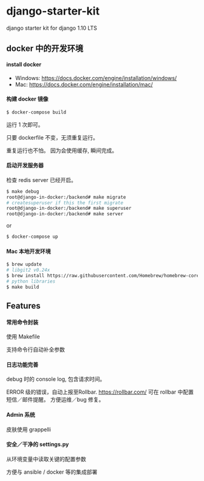 # django-starter-kit

django starter kit for django 1.10 LTS


## docker 中的开发环境


#### install docker

- Windows: https://docs.docker.com/engine/installation/windows/
- Mac: https://docs.docker.com/engine/installation/mac/


#### 构建 docker 镜像

```bash
$ docker-compose build
```

运行 1 次即可。

只要 dockerfile 不变，无须重复运行。

重复运行也不怕。
因为会使用缓存, 瞬间完成。


#### 启动开发服务器

检查 redis server 已经开启。

```bash
$ make debug
root@django-in-docker:/backend# make migrate
# createsuperuser if this the first migrate
root@django-in-docker:/backend# make superuser
root@django-in-docker:/backend# make server
```

or

```bash
$ docker-compose up
```

#### Mac 本地开发环境

```bash
$ brew update
# libgit2 v0.24x
$ brew install https://raw.githubusercontent.com/Homebrew/homebrew-core/f98b7c21000191830f338390be7fe7ebe055b192/Formula/libgit2.rb
# python libraries
$ make build
```


## Features


#### 常用命令封装

使用 Makefile

支持命令行自动补全参数


#### 日志功能完善

debug 时的 console log, 包含请求时间。

ERROR 级的错误，自动上报至Rollbar. https://rollbar.com/
可在 rollbar 中配置短信／邮件提醒。
方便运维／bug 修复。


#### Admin 系统

皮肤使用 grappelli


#### 安全／干净的 settings.py

从环境变量中读取关键的配置参数

方便与 ansible / docker 等的集成部署
